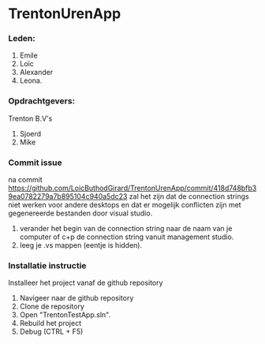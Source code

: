 # TrentonUrenApp

### Leden:
1. Emile
2. Loïc
3. Alexander
4. Leona.

### Opdrachtgevers: 
Trenton B.V's
1. Sjoerd
2. Mike

### Commit issue
na commit https://github.com/LoicButhodGirard/TrentonUrenApp/commit/418d748bfb39ea0782279a7b895104c940a5dc23
zal het zijn dat de connection strings niet werken voor andere desktops en dat er mogelijk conflicten zijn met gegenereerde bestanden door visual studio.

1. verander het begin van de connection string naar de naam van je computer of c+p de connection string vanuit management studio.
2. leeg je .vs mappen (eentje is hidden).

### Installatie instructie
Installeer het project vanaf de github repository
1. Navigeer naar de github repository</li>
2. Clone de repository
3. Open "TrentonTestApp.sln".</li>
4. Rebuild het project</li>
5. Debug (CTRL + F5)
